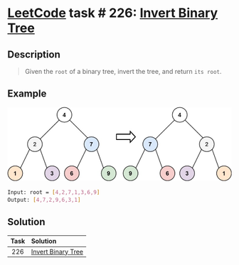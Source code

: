 # [LeetCode][leetcode] task # 226: [Invert Binary Tree][task]

Description
-----------

> Given the `root` of a binary tree, invert the tree, and return `its root`.

 Example
-------

![tree.png](image/tree.png)

```sh
Input: root = [4,2,7,1,3,6,9]
Output: [4,7,2,9,6,3,1]
```

Solution
--------

| Task | Solution                       |
|:----:|:-------------------------------|
| 226  | [Invert Binary Tree][solution] |


[leetcode]: <http://leetcode.com/>
[task]: <https://leetcode.com/problems/invert-binary-tree/>
[solution]: <https://github.com/wellaxis/praxis-leetcode/blob/main/src/main/java/com/witalis/praxis/leetcode/task/h3/p226/option/Practice.java>

